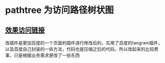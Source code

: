 pathtree 为访问路径树状图
======  

## [效果访问链接](https://livi12.github.io/pathtree/index.html)

  改插件是更加百度的一个页面的插件进行修改后的，实用了百度的tangram插件，以及百度自己封装的一些方法，代码也是压缩之后的代码，所以改起来的比较费事，只是根据业务需求更改了一些东西  





